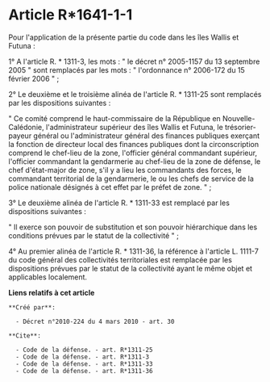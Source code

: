 # Article R*1641-1-1

Pour l'application de la présente partie du code dans les îles Wallis et Futuna : 

1° A l'article R. * 1311-3, les mots : " le décret n° 2005-1157 du 13 septembre 2005 " sont remplacés par les mots : "
l'ordonnance n° 2006-172 du 15 février 2006 " ; 

2° Le deuxième et le troisième alinéa de l'article R. * 1311-25 sont remplacés par les dispositions suivantes : 

" Ce comité comprend le haut-commissaire de la République en Nouvelle-Calédonie, l'administrateur supérieur des îles Wallis
et Futuna, le trésorier-payeur général ou l'administrateur général des finances publiques exerçant la fonction de directeur
local des finances publiques dont la circonscription comprend le chef-lieu de la zone, l'officier général commandant
supérieur, l'officier commandant la gendarmerie au chef-lieu de la zone de défense, le chef d'état-major de zone, s'il y a
lieu les commandants des forces, le commandant territorial de la gendarmerie, le ou les chefs de service de la police
nationale désignés à cet effet par le préfet de zone. " ; 

3° Le deuxième alinéa de l'article R. * 1311-33 est remplacé par les dispositions suivantes : 

" Il exerce son pouvoir de substitution et son pouvoir hiérarchique dans les conditions prévues par le statut de la
collectivité " ; 

4° Au premier alinéa de l'article R. * 1311-36, la référence à l'article L. 1111-7 du code général des collectivités
territoriales est remplacée par les dispositions prévues par le statut de la collectivité ayant le même objet et applicables
localement.

**Liens relatifs à cet article**

	**Créé par**:

	  - Décret n°2010-224 du 4 mars 2010 - art. 30

	**Cite**:

	  - Code de la défense. - art. R*1311-25
	  - Code de la défense. - art. R*1311-3
	  - Code de la défense. - art. R*1311-33
	  - Code de la défense. - art. R*1311-36
